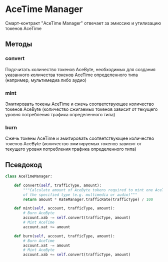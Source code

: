 # AceTime Manager

Смарт-контракт "AceTime Manager" отвечает за эмиссию и утилизацию токенов AceTime


## Методы

### convert

Подсчитать количество токенов AceByte, необходимых для создания указанного количества токенов AceTime определенного типа (например, мультимедиа либо аудио)

### mint

Эмитировать токены AceTime и сжечь соответствующее количество токенов AceByte (количество сжигаемых токенов зависит от текущего уровня потребления трафика определенного типа)

### burn

Сжечь токены AceTime и эмитировать соответствующее количество токенов AceByte (количество эмитируемых токенов зависит от текущего уровня потребления трафика определенного типа)


## Псевдокод

```python
class AceTimeManager:

    def convert(self, trafficType, amount):
        """Calculate amount of AceByte tokens required to mint one AceTime token
        of the specified type (e.g. multimedia or audio)"""
        return amount * RateManager.trafficRate(trafficType) / 100

    def mint(self, account, trafficType, amount):
        # Burn AceByte
        account.xab -= self.convert(trafficType, amount)
        # Mint AceTime
        account.xat += amount

    def burn(self, account, trafficType, amount):
        # Burn AceTime
        account.xat -= amount
        # Mint AceByte
        account.xab += self.convert(trafficType, amount)

```

